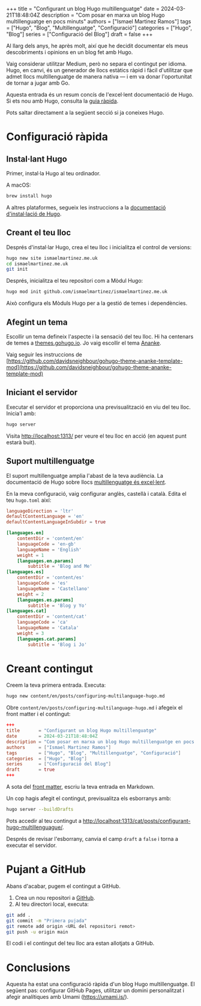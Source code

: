 +++
title       = "Configurant un blog Hugo multillenguatge"
date        = 2024-03-21T18:48:04Z
description = "Com posar en marxa un blog Hugo multillenguatge en pocs minuts"
authors     = ["Ismael Martinez Ramos"]
tags        = ["Hugo", "Blog", "Multillenguatge", "Configuració"]
categories  = ["Hugo", "Blog"]
series      = ["Configuració del Blog"]
draft       = false
+++

Al llarg dels anys, he après molt, així que he decidit documentar els meus descobriments i opinions en un blog fet amb Hugo.

Vaig considerar utilitzar Medium, però no separa el contingut per idioma. Hugo, en canvi, és un generador de llocs estàtics ràpid i fàcil d'utilitzar que admet llocs multillenguatge de manera nativa — i em va donar l'oportunitat de tornar a jugar amb Go.

Aquesta entrada és un resum concís de l'excel·lent documentació de Hugo. Si ets nou amb Hugo, consulta la [guia ràpida](https://gohugo.io/getting-started/quick-start/).

Pots saltar directament a la següent secció si ja coneixes Hugo.

# Configuració ràpida

## Instal·lant Hugo

Primer, instal·la Hugo al teu ordinador.

A macOS:

```sh
brew install hugo
```

A altres plataformes, segueix les instruccions a la [documentació d'instal·lació de Hugo](https://gohugo.io/getting-started/installing/).

## Creant el teu lloc

Després d'instal·lar Hugo, crea el teu lloc i inicialitza el control de versions:

```sh
hugo new site ismaelmartinez.me.uk
cd ismaelmartinez.me.uk
git init
```

Després, inicialitza el teu repositori com a Mòdul Hugo:

```sh
hugo mod init github.com/ismaelmartinez/ismaelmartinez.me.uk
```

Això configura els Mòduls Hugo per a la gestió de temes i dependències.

## Afegint un tema

Escollir un tema defineix l'aspecte i la sensació del teu lloc. Hi ha centenars de temes a [themes.gohugo.io](https://themes.gohugo.io). Jo vaig escollir el tema [Ananke](https://themes.gohugo.io/themes/gohugo-theme-ananke/).

Vaig seguir les instruccions de [https://github.com/davidsneighbour/gohugo-theme-ananke-template-mod](https://github.com/davidsneighbour/gohugo-theme-ananke-template-mod)

## Iniciant el servidor

Executar el servidor et proporciona una previsualització en viu del teu lloc. Inicia'l amb:

```sh
hugo server
```

Visita <http://localhost:1313/> per veure el teu lloc en acció (en aquest punt estarà buit).

## Suport multillenguatge

El suport multillenguatge amplia l'abast de la teva audiència. La documentació de Hugo sobre llocs [multillenguatge és excel·lent](https://gohugo.io/content-management/multilingual/).

En la meva configuració, vaig configurar anglès, castellà i català. Edita el teu `hugo.toml` així:

```toml
languageDirection = 'ltr'
defaultContentLanguage = 'en'
defaultContentLanguageInSubdir = true

[languages.en]
    contentDir = 'content/en'
    languageCode = 'en-gb'
    languageName = 'English'
    weight = 1    
    [languages.en.params]
        subtitle = 'Blog and Me'
[languages.es]
    contentDir = 'content/es'
    languageCode = 'es'
    languageName = 'Castellano'
    weight = 2
    [languages.es.params]
        subtitle = 'Blog y Yo'
[languages.cat]
    contentDir = 'content/cat'
    languageCode = 'ca'
    languageName = 'Catala'
    weight = 3
    [languages.cat.params]
        subtitle = 'Blog i Jo'
```

# Creant contingut

Creem la teva primera entrada. Executa:

```sh
hugo new content/en/posts/configuring-multilanguage-hugo.md
```

Obre `content/en/posts/configuring-multilanguage-hugo.md` i afegeix el front matter i el contingut:

```toml
+++
title       = "Configurant un blog Hugo multillenguatge"
date        = 2024-03-21T18:48:04Z
description = "Com posar en marxa un blog Hugo multillenguatge en pocs minuts"
authors     = ["Ismael Martinez Ramos"]
tags        = ["Hugo", "Blog", "Multillenguatge", "Configuració"]
categories  = ["Hugo", "Blog"]
series      = ["Configuració del Blog"]
draft       = true
+++
```

A sota del [front matter](https://gohugo.io/content-management/front-matter/), escriu la teva entrada en Markdown.

Un cop hagis afegit el contingut, previsualitza els esborranys amb:

```sh
hugo server --buildDrafts
```

Pots accedir al teu contingut a [http://localhost:1313/cat/posts/configurant-hugo-multillenguague/](http://localhost:1313/cat/posts/configurant-hugo-multillenguague/).

Després de revisar l'esborrany, canvia el camp `draft` a `false` i torna a executar el servidor.

# Pujant a GitHub

Abans d'acabar, pugem el contingut a GitHub.

1. Crea un nou repositori a [GitHub](https://github.com/new).
2. Al teu directori local, executa:

```sh
git add .
git commit -m "Primera pujada"
git remote add origin <URL del repositori remot>
git push -u origin main
```

El codi i el contingut del teu lloc ara estan allotjats a GitHub.

# Conclusions

Aquesta ha estat una configuració ràpida d'un blog Hugo multillenguatge. El següent pas: configurar GitHub Pages, utilitzar un domini personalitzat i afegir analítiques amb Umami (<https://umami.is/>).

